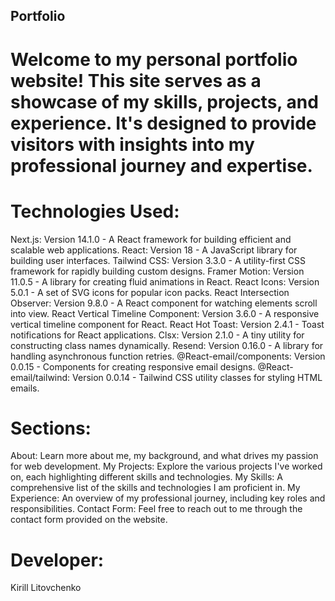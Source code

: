 ## Portfolio

# Welcome to my personal portfolio website! This site serves as a showcase of my skills, projects, and experience. It's designed to provide visitors with insights into my professional journey and expertise.

# Technologies Used:

Next.js: Version 14.1.0 - A React framework for building efficient and scalable web applications.
React: Version 18 - A JavaScript library for building user interfaces.
Tailwind CSS: Version 3.3.0 - A utility-first CSS framework for rapidly building custom designs.
Framer Motion: Version 11.0.5 - A library for creating fluid animations in React.
React Icons: Version 5.0.1 - A set of SVG icons for popular icon packs.
React Intersection Observer: Version 9.8.0 - A React component for watching elements scroll into view.
React Vertical Timeline Component: Version 3.6.0 - A responsive vertical timeline component for React.
React Hot Toast: Version 2.4.1 - Toast notifications for React applications.
Clsx: Version 2.1.0 - A tiny utility for constructing class names dynamically.
Resend: Version 0.16.0 - A library for handling asynchronous function retries.
@React-email/components: Version 0.0.15 - Components for creating responsive email designs.
@React-email/tailwind: Version 0.0.14 - Tailwind CSS utility classes for styling HTML emails.

# Sections:

About: Learn more about me, my background, and what drives my passion for web development.
My Projects: Explore the various projects I've worked on, each highlighting different skills and technologies.
My Skills: A comprehensive list of the skills and technologies I am proficient in.
My Experience: An overview of my professional journey, including key roles and responsibilities.
Contact Form: Feel free to reach out to me through the contact form provided on the website.

# Developer:
Kirill Litovchenko
